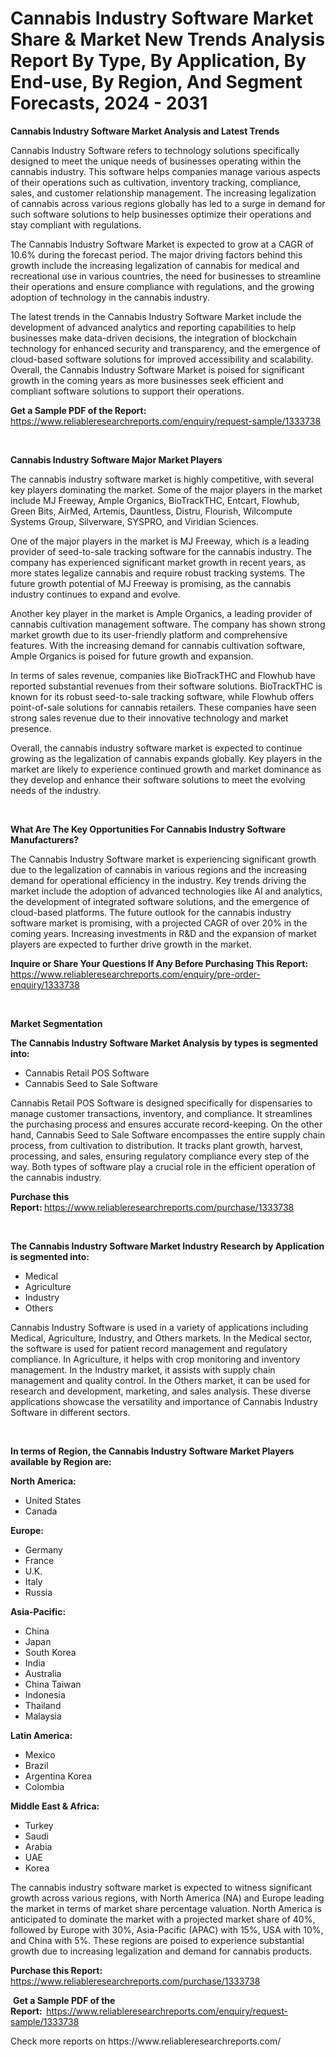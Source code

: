 <p><h1>Cannabis Industry Software Market Share & Market New Trends Analysis Report By Type, By Application, By End-use, By Region, And Segment Forecasts, 2024 - 2031</h1></p><p><strong>Cannabis Industry Software Market Analysis and Latest Trends</strong></p>
<p><p>Cannabis Industry Software refers to technology solutions specifically designed to meet the unique needs of businesses operating within the cannabis industry. This software helps companies manage various aspects of their operations such as cultivation, inventory tracking, compliance, sales, and customer relationship management. The increasing legalization of cannabis across various regions globally has led to a surge in demand for such software solutions to help businesses optimize their operations and stay compliant with regulations.</p><p>The Cannabis Industry Software Market is expected to grow at a CAGR of 10.6% during the forecast period. The major driving factors behind this growth include the increasing legalization of cannabis for medical and recreational use in various countries, the need for businesses to streamline their operations and ensure compliance with regulations, and the growing adoption of technology in the cannabis industry. </p><p>The latest trends in the Cannabis Industry Software Market include the development of advanced analytics and reporting capabilities to help businesses make data-driven decisions, the integration of blockchain technology for enhanced security and transparency, and the emergence of cloud-based software solutions for improved accessibility and scalability. Overall, the Cannabis Industry Software Market is poised for significant growth in the coming years as more businesses seek efficient and compliant software solutions to support their operations.</p></p>
<p><strong>Get a Sample PDF of the Report:&nbsp;</strong> <a href="https://www.reliableresearchreports.com/enquiry/request-sample/1333738">https://www.reliableresearchreports.com/enquiry/request-sample/1333738</a></p>
<p>&nbsp;</p>
<p><strong>Cannabis Industry Software Major Market Players</strong></p>
<p><p>The cannabis industry software market is highly competitive, with several key players dominating the market. Some of the major players in the market include MJ Freeway, Ample Organics, BioTrackTHC, Entcart, Flowhub, Green Bits, AirMed, Artemis, Dauntless, Distru, Flourish, Wilcompute Systems Group, Silverware, SYSPRO, and Viridian Sciences.</p><p>One of the major players in the market is MJ Freeway, which is a leading provider of seed-to-sale tracking software for the cannabis industry. The company has experienced significant market growth in recent years, as more states legalize cannabis and require robust tracking systems. The future growth potential of MJ Freeway is promising, as the cannabis industry continues to expand and evolve.</p><p>Another key player in the market is Ample Organics, a leading provider of cannabis cultivation management software. The company has shown strong market growth due to its user-friendly platform and comprehensive features. With the increasing demand for cannabis cultivation software, Ample Organics is poised for future growth and expansion.</p><p>In terms of sales revenue, companies like BioTrackTHC and Flowhub have reported substantial revenues from their software solutions. BioTrackTHC is known for its robust seed-to-sale tracking software, while Flowhub offers point-of-sale solutions for cannabis retailers. These companies have seen strong sales revenue due to their innovative technology and market presence.</p><p>Overall, the cannabis industry software market is expected to continue growing as the legalization of cannabis expands globally. Key players in the market are likely to experience continued growth and market dominance as they develop and enhance their software solutions to meet the evolving needs of the industry.</p></p>
<p>&nbsp;</p>
<p><strong>What Are The Key Opportunities For Cannabis Industry Software Manufacturers?</strong></p>
<p><p>The Cannabis Industry Software market is experiencing significant growth due to the legalization of cannabis in various regions and the increasing demand for operational efficiency in the industry. Key trends driving the market include the adoption of advanced technologies like AI and analytics, the development of integrated software solutions, and the emergence of cloud-based platforms. The future outlook for the cannabis industry software market is promising, with a projected CAGR of over 20% in the coming years. Increasing investments in R&D and the expansion of market players are expected to further drive growth in the market.</p></p>
<p><strong>Inquire or Share Your Questions If Any Before Purchasing This Report:</strong> <a href="https://www.reliableresearchreports.com/enquiry/pre-order-enquiry/1333738">https://www.reliableresearchreports.com/enquiry/pre-order-enquiry/1333738</a></p>
<p>&nbsp;</p>
<p><strong>Market Segmentation</strong></p>
<p><strong>The Cannabis Industry Software Market Analysis by types is segmented into:</strong></p>
<p><ul><li>Cannabis Retail POS Software</li><li>Cannabis Seed to Sale Software</li></ul></p>
<p><p>Cannabis Retail POS Software is designed specifically for dispensaries to manage customer transactions, inventory, and compliance. It streamlines the purchasing process and ensures accurate record-keeping. On the other hand, Cannabis Seed to Sale Software encompasses the entire supply chain process, from cultivation to distribution. It tracks plant growth, harvest, processing, and sales, ensuring regulatory compliance every step of the way. Both types of software play a crucial role in the efficient operation of the cannabis industry.</p></p>
<p><strong>Purchase this Report:&nbsp;</strong><a href="https://www.reliableresearchreports.com/purchase/1333738">https://www.reliableresearchreports.com/purchase/1333738</a></p>
<p>&nbsp;</p>
<p><strong>The Cannabis Industry Software Market Industry Research by Application is segmented into:</strong></p>
<p><ul><li>Medical</li><li>Agriculture</li><li>Industry</li><li>Others</li></ul></p>
<p><p>Cannabis Industry Software is used in a variety of applications including Medical, Agriculture, Industry, and Others markets. In the Medical sector, the software is used for patient record management and regulatory compliance. In Agriculture, it helps with crop monitoring and inventory management. In the Industry market, it assists with supply chain management and quality control. In the Others market, it can be used for research and development, marketing, and sales analysis. These diverse applications showcase the versatility and importance of Cannabis Industry Software in different sectors.</p></p>
<p>&nbsp;</p>
<p><strong>In terms of Region, the Cannabis Industry Software Market Players available by Region are:</strong></p>
<p>
    <p> <strong> North America: </strong>
        <ul>
            <li>United States</li>
            <li>Canada</li>
        </ul>
        </p> 
    <p> <strong> Europe: </strong>
        <ul>
            <li>Germany</li>
            <li>France</li>
            <li>U.K.</li>
            <li>Italy</li>
            <li>Russia</li>
        </ul>
        </p> 
    <p> <strong> Asia-Pacific: </strong>
        <ul>
            <li>China</li>
            <li>Japan</li>
            <li>South Korea</li>
            <li>India</li>
            <li>Australia</li>
            <li>China Taiwan</li>
            <li>Indonesia</li>
            <li>Thailand</li>
            <li>Malaysia</li>
        </ul>
        </p> 
    <p> <strong> Latin America: </strong>
        <ul>
            <li>Mexico</li>
            <li>Brazil</li>
            <li>Argentina Korea</li>
            <li>Colombia</li>
        </ul>
        </p> 
    <p> <strong> Middle East & Africa: </strong>
        <ul>
            <li>Turkey</li>
            <li>Saudi</li>
            <li>Arabia</li>
            <li>UAE</li>
            <li>Korea</li>
        </ul>
    </p>
    </p>
<p><p>The cannabis industry software market is expected to witness significant growth across various regions, with North America (NA) and Europe leading the market in terms of market share percentage valuation. North America is anticipated to dominate the market with a projected market share of 40%, followed by Europe with 30%, Asia-Pacific (APAC) with 15%, USA with 10%, and China with 5%. These regions are poised to experience substantial growth due to increasing legalization and demand for cannabis products.</p></p>
<p><strong>Purchase this Report: </strong><a href="https://www.reliableresearchreports.com/purchase/1333738">https://www.reliableresearchreports.com/purchase/1333738</a></p>
<p>&nbsp;<strong>Get a Sample PDF of the Report:&nbsp;&nbsp;</strong><a href="https://www.reliableresearchreports.com/enquiry/request-sample/1333738">https://www.reliableresearchreports.com/enquiry/request-sample/1333738</a></p>
<p><strong></strong></p>
<p>Check more reports on https://www.reliableresearchreports.com/</p>